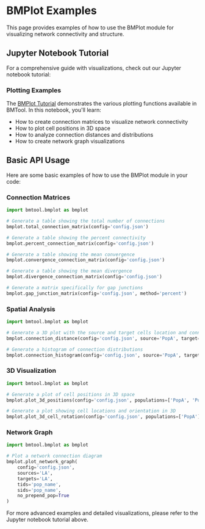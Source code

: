 # BMPlot Examples

This page provides examples of how to use the BMPlot module for visualizing network connectivity and structure.

## Jupyter Notebook Tutorial

For a comprehensive guide with visualizations, check out our Jupyter notebook tutorial:

### Plotting Examples

The [BMPlot Tutorial](bmplot/bmplot.ipynb) demonstrates the various plotting functions available in BMTool. In this notebook, you'll learn:

- How to create connection matrices to visualize network connectivity
- How to plot cell positions in 3D space
- How to analyze connection distances and distributions
- How to create network graph visualizations

## Basic API Usage

Here are some basic examples of how to use the BMPlot module in your code:

### Connection Matrices

```python
import bmtool.bmplot as bmplot

# Generate a table showing the total number of connections
bmplot.total_connection_matrix(config='config.json')

# Generate a table showing the percent connectivity
bmplot.percent_connection_matrix(config='config.json')

# Generate a table showing the mean convergence 
bmplot.convergence_connection_matrix(config='config.json')

# Generate a table showing the mean divergence
bmplot.divergence_connection_matrix(config='config.json')

# Generate a matrix specifically for gap junctions
bmplot.gap_junction_matrix(config='config.json', method='percent')
```

### Spatial Analysis

```python
import bmtool.bmplot as bmplot

# Generate a 3D plot with the source and target cells location and connection distance histogram
bmplot.connection_distance(config='config.json', source='PopA', target='PopB')

# Generate a histogram of connection distributions
bmplot.connection_histogram(config='config.json', source='PopA', target='PopB')
```

### 3D Visualization

```python
import bmtool.bmplot as bmplot

# Generate a plot of cell positions in 3D space
bmplot.plot_3d_positions(config='config.json', populations=['PopA', 'PopB'])

# Generate a plot showing cell locations and orientation in 3D
bmplot.plot_3d_cell_rotation(config='config.json', populations=['PopA'])
```

### Network Graph

```python
import bmtool.bmplot as bmplot

# Plot a network connection diagram
bmplot.plot_network_graph(
    config='config.json',
    sources='LA',
    targets='LA',
    tids='pop_name',
    sids='pop_name',
    no_prepend_pop=True
)
```

For more advanced examples and detailed visualizations, please refer to the Jupyter notebook tutorial above. 